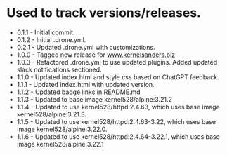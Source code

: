 # Used to track versions/releases.
* 0.1.1 - Initial commit.
* 0.1.2 - Initial .drone.yml.
* 0.2.1 - Updated .drone.yml with customizations.
* 1.0.0 - Tagged new release for www.kernelsanders.biz
* 1.0.3 - Refactored .drone.yml to use updated plugins.  Added updated slack notifications sectioned.
* 1.1.0 - Updated index.html and style.css based on ChatGPT feedback.
* 1.1.1 - Updated index.html with updated version.
* 1.1.2 - Updated badge links in README.md
* 1.1.3 - Updated to base image kernel528/alpine:3.21.2
* 1.1.4 - Updated to use kernel528/httpd:2.4.63, which uses base image kernel528/alpine:3.21.3.
* 1.1.5 - Updated to use kernel528/httpd:2.4.63-3.22, which uses base image kernel528/alpine:3.22.0.
* 1.1.6 - Updated to use kernel528/httpd:2.4.64-3.22.1, which uses base image kernel528/alpine:3.22.1